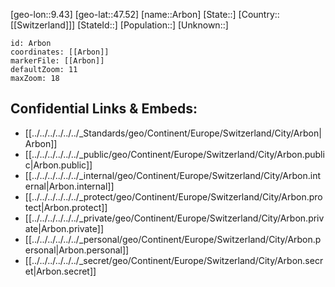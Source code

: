 ﻿---
location: [47.52,9.43]
mapzoom: [7,12] 
mapmarker: city 
type: City
tags:
- geo/City


SpocWebEntityId: 28855
isDeleted: false
confidential: public

---
[geo-lon::9.43]
[geo-lat::47.52]
[name::Arbon]
[State::]
[Country::[[Switzerland]]]
[StateId::]
[Population::]
[Unknown::]


```leaflet
id: Arbon
coordinates: [[Arbon]]
markerFile: [[Arbon]]
defaultZoom: 11 
maxZoom: 18
```


## Confidential Links & Embeds: 
- [[../../../../../../_Standards/geo/Continent/Europe/Switzerland/City/Arbon|Arbon]] 
- [[../../../../../../_public/geo/Continent/Europe/Switzerland/City/Arbon.public|Arbon.public]] 
- [[../../../../../../_internal/geo/Continent/Europe/Switzerland/City/Arbon.internal|Arbon.internal]] 
- [[../../../../../../_protect/geo/Continent/Europe/Switzerland/City/Arbon.protect|Arbon.protect]] 
- [[../../../../../../_private/geo/Continent/Europe/Switzerland/City/Arbon.private|Arbon.private]] 
- [[../../../../../../_personal/geo/Continent/Europe/Switzerland/City/Arbon.personal|Arbon.personal]] 
- [[../../../../../../_secret/geo/Continent/Europe/Switzerland/City/Arbon.secret|Arbon.secret]] 
